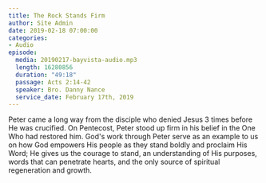 ```yaml
---
title: The Rock Stands Firm
author: Site Admin
date: 2019-02-18 07:00:00
categories:
- Audio
episode:
  media: 20190217-bayvista-audio.mp3
  length: 16280856
  duration: "49:18"
  passage: Acts 2:14-42
  speaker: Bro. Danny Nance
  service_date: February 17th, 2019
---
```

Peter came a long way from the disciple who denied Jesus 3 times before He was crucified. On Pentecost, Peter stood up firm in his belief in the One Who had restored him. God's work through Peter serve as an example to us on how God empowers His people as they stand boldly and proclaim His Word; He gives us the courage to stand, an understanding of His purposes, words that can penetrate hearts, and the only source of spiritual regeneration and growth.